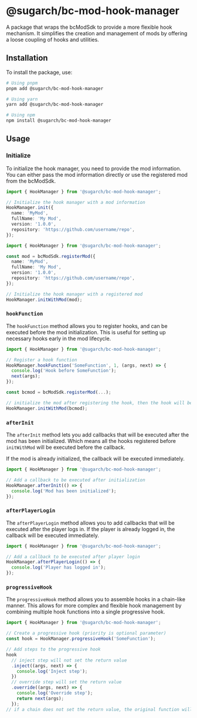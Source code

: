 # @sugarch/bc-mod-hook-manager

A package that wraps the bcModSdk to provide a more flexible hook mechanism. It simplifies the creation and management of mods by offering a loose coupling of hooks and utilities.

## Installation

To install the package, use:

```bash
# Using pnpm
pnpm add @sugarch/bc-mod-hook-manager

# Using yarn
yarn add @sugarch/bc-mod-hook-manager

# Using npm
npm install @sugarch/bc-mod-hook-manager
```

## Usage

### Initialize

To initialize the hook manager, you need to provide the mod information. You can either pass the mod information directly or use the registered mod from the bcModSdk.

```typescript
import { HookManager } from '@sugarch/bc-mod-hook-manager';

// Initialize the hook manager with a mod information
HookManager.init({
  name: 'MyMod',
  fullName: 'My Mod',
  version: '1.0.0',
  repository: 'https://github.com/username/repo',
});
```

```typescript
import { HookManager } from '@sugarch/bc-mod-hook-manager';

const mod = bcModSdk.registerMod({
  name: 'MyMod',
  fullName: 'My Mod',
  version: '1.0.0',
  repository: 'https://github.com/username/repo',
});

// Initialize the hook manager with a registered mod
HookManager.initWithMod(mod);
```

### `hookFunction`
The `hookFunction` method allows you to register hooks, and can be executed before the mod initialization. This is useful for setting up necessary hooks early in the mod lifecycle.

```typescript
import { HookManager } from '@sugarch/bc-mod-hook-manager';

// Register a hook function
HookManager.hookFunction('SomeFunction', 1, (args, next) => {
  console.log('Hook before SomeFunction');
  next(args);
});

const bcmod = bcModSdk.registerMod(...);

// initialize the mod after registering the hook, then the hook will be executed
HookManager.initWithMod(bcmod);
```

### `afterInit`

The `afterInit` method lets you add callbacks that will be executed after the mod has been initialized. Which means all the hooks registered before `initWithMod` will be executed before the callback.

If the mod is already initialized, the callback will be executed immediately.

```typescript
import { HookManager } from '@sugarch/bc-mod-hook-manager';

// Add a callback to be executed after initialization
HookManager.afterInit(() => {
  console.log('Mod has been initialized');
});
```

### `afterPlayerLogin`

The `afterPlayerLogin` method allows you to add callbacks that will be executed after the player logs in. If the player is already logged in, the callback will be executed immediately.

```typescript
import { HookManager } from '@sugarch/bc-mod-hook-manager';

// Add a callback to be executed after player login
HookManager.afterPlayerLogin(() => {
  console.log('Player has logged in');
});
```

### `progressiveHook`

The `progressiveHook` method allows you to assemble hooks in a chain-like manner. This allows for more complex and flexible hook management by combining multiple hook functions into a single progressive hook.

```typescript
import { HookManager } from '@sugarch/bc-mod-hook-manager';

// Create a progressive hook (priority is optional parameter)
const hook = HookManager.progressiveHook('SomeFunction');

// Add steps to the progressive hook
hook
  // inject step will not set the return value
  .inject((args, next) => {
    console.log('Inject step');
  })
  // override step will set the return value
  .override((args, next) => {
    console.log('Override step');
    return next(args);
  });
// if a chain does not set the return value, the original function will be called after the last step
```
